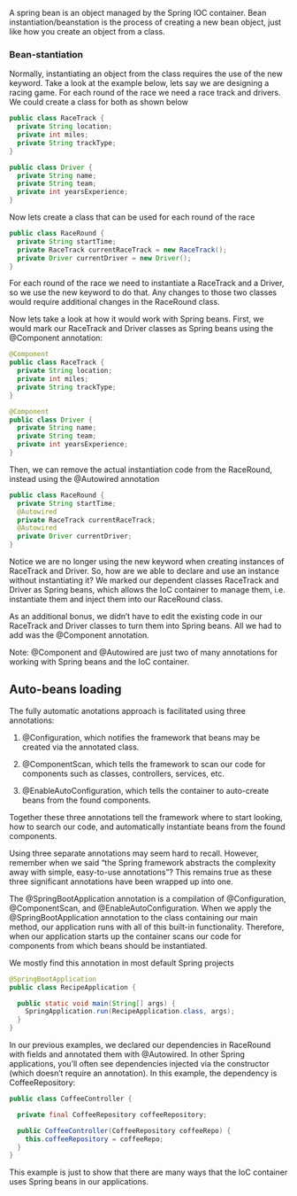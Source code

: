 A spring bean is an object managed by the Spring IOC container. Bean instantiation/beanstation is the process of creating a new bean object, just like how you create an object from a class.

### Bean-stantiation
Normally, instantiating an object from the class requires the use of the new keyword. Take a look at the example below, lets say we are designing a racing game. For each round of the race we need a race track and drivers. We could create a class for both as shown below
```java
public class RaceTrack {
  private String location;
  private int miles;
  private String trackType;
}

public class Driver {
  private String name;
  private String team;
  private int yearsExperience;
}
```

Now lets create a class that can be used for each round of the race
```java
public class RaceRound {
  private String startTime;
  private RaceTrack currentRaceTrack = new RaceTrack();
  private Driver currentDriver = new Driver();
}
```

For each round of the race we need to instantiate a RaceTrack and a Driver, so we use the new keyword to do that. Any changes to those two classes would require additional changes in the RaceRound class.

Now lets take a look at how it would work with Spring beans. First, we would mark our RaceTrack and Driver classes as Spring beans using the @Component annotation:

```java
@Component
public class RaceTrack {
  private String location;
  private int miles;
  private String trackType;
}

@Component
public class Driver {
  private String name;
  private String team;
  private int yearsExperience;
}
```

Then, we can remove the actual instantiation code from the RaceRound, instead using the @Autowired annotation
```java
public class RaceRound {
  private String startTime;
  @Autowired
  private RaceTrack currentRaceTrack;
  @Autowired
  private Driver currentDriver;
}
```

Notice we are no longer using the new keyword when creating instances of RaceTrack and Driver. So, how are we able to declare and use an instance without instantiating it? We marked our dependent classes RaceTrack and Driver as Spring beans, which allows the IoC container to manage them, i.e. instantiate them and inject them into our RaceRound class.

As an additional bonus, we didn’t have to edit the existing code in our RaceTrack and Driver classes to turn them into Spring beans. All we had to add was the @Component annotation. 

Note: @Component and @Autowired are just two of many annotations for working with Spring beans and the IoC container. 


## Auto-beans loading
The fully automatic anotations approach is facilitated using three annotations:

1. @Configuration, which notifies the framework that beans may be created via the annotated class.

2. @ComponentScan, which tells the framework to scan our code for components such as classes, controllers, services, etc.

3. @EnableAutoConfiguration, which tells the container to auto-create beans from the found components.

Together these three annotations tell the framework where to start looking, how to search our code, and automatically instantiate beans from the found components.

Using three separate annotations may seem hard to recall. However, remember when we said “the Spring framework abstracts the complexity away with simple, easy-to-use annotations”? This remains true as these three significant annotations have been wrapped up into one.

The @SpringBootApplication annotation is a compilation of @Configuration, @ComponentScan, and @EnableAutoConfiguration. When we apply the @SpringBootApplication annotation to the class containing our main method, our application runs with all of this built-in functionality. Therefore, when our application starts up the container scans our code for components from which beans should be instantiated. 

We mostly find this annotation in most default Spring projects
```java
@SpringBootApplication
public class RecipeApplication {

  public static void main(String[] args) {
    SpringApplication.run(RecipeApplication.class, args);
  }
}
```

In our previous examples, we declared our dependencies in RaceRound with fields and annotated them with @Autowired. In other Spring applications, you’ll often see dependencies injected via the constructor (which doesn’t require an annotation). In this example, the dependency is CoffeeRepository:
```java
public class CoffeeController {

  private final CoffeeRepository coffeeRepository;

  public CoffeeController(CoffeeRepository coffeeRepo) {
    this.coffeeRepository = coffeeRepo;
  }
}
```
This example is just to show that there are many ways that the IoC container uses Spring beans in our applications.